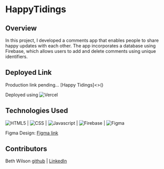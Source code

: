 # HappyTidings

## Overview
In this project, I developed a comments app that enables people to share happy updates with each other. The app incorporates a database using Firebase, which allows users to add and delete comments using unique identifiers.

## Deployed Link
Production link pending...
[Happy Tidings]<>()

Deployed using ![Vercel](https://img.shields.io/badge/vercel-%23000000.svg?style=for-the-badge&logo=vercel&logoColor=white)

## Technologies Used
![HTML5](https://img.shields.io/badge/HTML5-E34F26?style=for-the-badge&logo=html5&logoColor=white) |
![CSS](https://img.shields.io/badge/CSS3-1572B6?style=for-the-badge&logo=css3&logoColor=white) |
![Javascript](https://img.shields.io/badge/JavaScript-323330?style=for-the-badge&logo=javascript&logoColor=F7DF1E) |
![Firebase](https://img.shields.io/badge/Firebase-039BE5?style=for-the-badge&logo=Firebase&logoColor=white) |
![Figma](https://img.shields.io/badge/figma-%23F24E1E.svg?style=for-the-badge&logo=figma&logoColor=white) 

Figma Design: [Figma link](https://www.figma.com/file/Vndm0GUKNOkR5z8Codo6hC/We-are-the-Champions-(Copy)?node-id=1%3A17&mode=dev)

## Contributors
Beth Wilson [github](https://github.com/BethWProjects) | [LinkedIn](https://www.linkedin.com/in/beth-wilson-92594284/)
